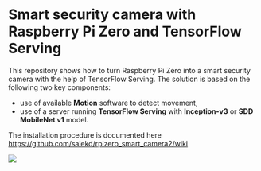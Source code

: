 # Smart security camera with Raspberry Pi Zero and TensorFlow Serving

This repository shows how to turn Raspberry Pi Zero into a smart security camera with the help of TensorFlow Serving. The solution is based on the following two key components:
* use of available **Motion** software to detect movement,
* use of a server running **TensorFlow Serving** with **Inception-v3** or **SDD MobileNet v1** model.

The installation procedure is documented here https://github.com/salekd/rpizero_smart_camera2/wiki

![](https://github.com/salekd/rpizero_smart_camera/blob/master/camera.JPG)
